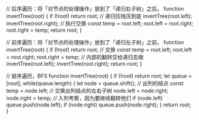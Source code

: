 // 后序遍历：将「对节点的处理操作」放到了「递归右子树」之后。
function invertTree(root) {
  if (!root) return root;
  // 递归压栈压到底
  invertTree(root.left);
  invertTree(root.right);
  // 执行交换
  const temp = root.left;
  root.left = root.right;
  root.right = temp;
  return root;
}

// 前序遍历：将「对节点的处理操作」放到了「递归左子树」之前。
function invertTree(root) {
  if (!root) return root;
  // 交换
  const temp = root.left;
  root.left = root.right;
  root.right = temp;
  // 内部的翻转交给递归去做
  invertTree(root.left);
  invertTree(root.right);
  return root;
}

// 层序遍历，BFS
function invertTree(root) {
  if (!root) return root;
  let queue = [root];
  while(queue.length) {
    let node = queue.shift(); // 出列的结点
    const temp = node.left; // 交换出列结点的左右子树
    node.left = node.right;
    node.right = temp;
    // 入列考察，因为要继续翻转他们
    if (node.left) queue.push(node.left);
    if (node.right) queue.push(node.right);
  }
  return root;
}
